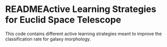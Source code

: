 # README**Active Learning Strategies for Euclid Space Telescope**


This code contains different active learning strategies meant to improve the classification rate for galaxy morphology.

